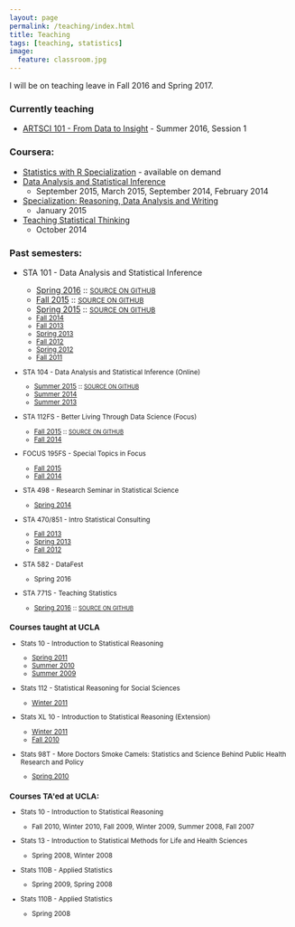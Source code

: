 ```yaml
---
layout: page
permalink: /teaching/index.html
title: Teaching
tags: [teaching, statistics]
image:
  feature: classroom.jpg
---
```


I will be on teaching leave in Fall 2016 and Spring 2017.

### Currently teaching

* [ARTSCI 101 - From Data to Insight](http://www.stat.duke.edu/~mc301/ARTSCI101_Su16/) - Summer 2016, Session 1

### Coursera:

* [Statistics with R Specialization](https://www.coursera.org/specializations/statistics) - available on demand
* [Data Analysis and Statistical Inference](https://www.coursera.org/course/statistics)
    + September 2015, March 2015, September 2014, February 2014
* [Specialization: Reasoning, Data Analysis and Writing](https://www.coursera.org/specialization/reasoning/8?utm_medium=courseDescripTop)
    + January 2015
* [Teaching Statistical Thinking](https://www.coursera.org/course/teachstats1)
    + October 2014

### Past semesters:

* STA 101 - Data Analysis and Statistical Inference
    + [Spring 2016](https://www.stat.duke.edu/courses/Spring16/sta101.001/) :: <small>[SOURCE ON GITHUB](https://github.com/mine-cetinkaya-rundel/sta101-s16)</small>
    + [Fall 2015](https://stat.duke.edu/courses/Fall15/sta101.002/) :: <small>[SOURCE ON GITHUB](https://github.com/mine-cetinkaya-rundel/sta101_f15)</small>
    + [Spring 2015](https://stat.duke.edu/courses/Spring15/sta101.001/) :: <small>[SOURCE ON GITHUB](https://github.com/mine-cetinkaya-rundel/sta101_sp15)
    + [Fall 2014](https://stat.duke.edu/courses/Fall14/sta101.001/)
    + [Fall 2013](https://stat.duke.edu/courses/Fall13/sta101/)
    + [Spring 2013](https://stat.duke.edu/courses/Spring13/sta101.001/)
    + [Fall 2012](https://stat.duke.edu/courses/Fall12/sta101.001/)
    + [Spring 2012](https://stat.duke.edu/courses/Spring12/sta101.1/)
    + [Fall 2011](https://stat.duke.edu/courses/Fall11/sta101.02/)

* STA 104 - Data Analysis and Statistical Inference (Online)
    + [Summer 2015](https://stat.duke.edu/courses/Summer15/sta104.01-1/) :: <small>[SOURCE ON GITHUB](https://github.com/mine-cetinkaya-rundel/sta104_su15)</small>
    + [Summer 2014](https://stat.duke.edu/courses/Summer14/sta104.01-1/)
    + [Summer 2013](https://stat.duke.edu/courses/Summer13/sta104.01-1/)

* STA 112FS - Better Living Through Data Science (Focus)
    + [Fall 2015](https://stat.duke.edu/courses/Fall15/sta112.01/) :: <small>[SOURCE ON GITHUB](https://github.com/mine-cetinkaya-rundel/sta112_f15)</small>
    + [Fall 2014](https://stat.duke.edu/courses/Fall14/sta112.01/)

* FOCUS 195FS - Special Topics in Focus 
    + [Fall 2015](https://www.stat.duke.edu/courses/Fall15/sta112.01/idc/)
    + [Fall 2014](https://stat.duke.edu/courses/Fall14/sta112.01/idc/)

* STA 498 - Research Seminar in Statistical Science
    + [Spring 2014](http://stat.duke.edu/courses/Spring14/sta498.01/)

* STA 470/851 - Intro Statistical Consulting
    + [Fall 2013](http://stat.duke.edu/courses/Fall13/sta851/)
    + [Spring 2013](http://stat.duke.edu/courses/Spring13/sta851.01/)
    + [Fall 2012](http://stat.duke.edu/courses/Fall12/sta851)

* STA 582 - DataFest
    + Spring 2016

* STA 771S - Teaching Statistics
    + [Spring 2016](https://www2.stat.duke.edu/courses/Spring16/sta771.01/) :: <small>[SOURCE ON GITHUB](https://github.com/mine-cetinkaya-rundel/sta771s-s16)</small>


### Courses taught at UCLA

* Stats 10 - Introduction to Statistical Reasoning
    + [Spring 2011](https://stat.duke.edu/~mc301/past_teaching/stats10s11.pdf)
    + [Summer 2010](https://stat.duke.edu/~mc301/past_teaching/stats10su10.pdf)
    + [Summer 2009](https://stat.duke.edu/~mc301/past_teaching/stats10su09.pdf)

* Stats 112 - Statistical Reasoning for Social Sciences
    + [Winter 2011](https://stat.duke.edu/~mc301/past_teaching/stats112w11.pdf)

* Stats XL 10 - Introduction to Statistical Reasoning (Extension)
    + [Winter 2011](https://stat.duke.edu/~mc301/past_teaching/statsXL10w11.pdf)
    + [Fall 2010](https://stat.duke.edu/~mc301/past_teaching/statsXL10f10.pdf)

* Stats 98T - More Doctors Smoke Camels: Statistics and Science Behind Public Health Research and Policy
    + [Spring 2010](https://stat.duke.edu/~mc301/past_teaching/stats98Ts10.pdf)

### Courses TA'ed at UCLA:

* Stats 10 - Introduction to Statistical Reasoning
    + Fall 2010, Winter 2010, Fall 2009, Winter 2009, Summer 2008, Fall 2007

* Stats 13 - Introduction to Statistical Methods for Life and Health Sciences
    + Spring 2008, Winter 2008

* Stats 110B - Applied Statistics
    + Spring 2009, Spring 2008

* Stats 110B - Applied Statistics
    + Spring 2008

